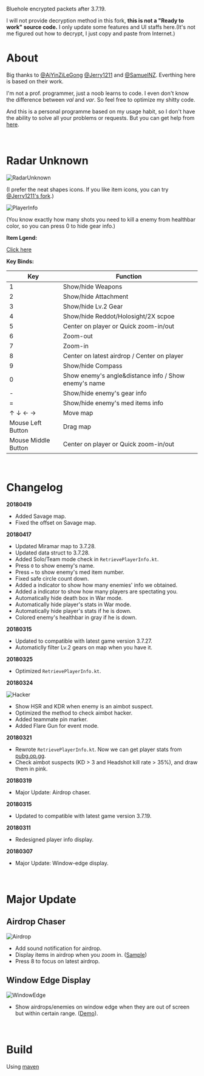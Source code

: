 Bluehole encrypted packets after 3.7.19.

I will not provide decryption method in this fork, __this is not a "Ready to work" source code.__ I only update some features and UI staffs here.(It's not me figured out how to decrypt, I just copy and paste from Internet.)


# About
Big thanks to [@AiYinZiLeGong](https://github.com/AiYinZiLeGong) [@Jerry1211](https://github.com/Jerry1211) and [@SamuelNZ](https://github.com/SamuelNZ). Everthing here is based on their work.

I'm not a prof. programmer, just a noob learns to code. I even don't know the difference between _val_ and _var_. So feel free to optimize my shitty code.

And this is a personal programme based on my usage habit, so I don't have the ability to solve all your problems or requests. But you can get help from [here](https://github.com/AiYinZiLeGong/PUBG-Radar/issues).

<br />

# Radar Unknown
![RadarUnknown](https://i.imgur.com/kfFZfnX.png)

(I prefer the neat shapes icons. If you like item icons, you can try [@Jerry1211's fork](https://github.com/Jerry1211/RadarProject).)

![PlayerInfo](http://ww1.sinaimg.cn/large/006NGikrgy1fpl2nlkublj30jh0gnq52.jpg)

(You know exactly how many shots you need to kill a enemy from healthbar color, so you can press 0 to hide gear info.)

__Item Lgend:__ 

[Click here](https://i.imgur.com/p69oQhX.png)

__Key Binds:__

Key | Function |
---|---|
1 | Show/hide Weapons |
2 | Show/hide Attachment |
3 | Show/hide Lv.2 Gear |
4 | Show/hide Reddot/Holosight/2X scpoe |
5 | Center on player or Quick zoom-in/out |
6 | Zoom-out |
7 | Zoom-in |
8 | Center on latest airdrop / Center on player|
9 | Show/hide Compass |
0 | Show enemy's angle&distance info / Show enemy's name |
\- | Show/hide enemy's gear info |
= | Show/hide enemy's med items info |
↑ ↓ ← → | Move map |
Mouse Left Button | Drag map |
Mouse Middle Button | Center on player or Quick zoom-in/out |

<br />

# Changelog 

__20180419__
* Added Savage map.
* Fixed the offset on Savage map.

__20180417__
* Updated Miramar map to 3.7.28.
* Updated data struct to 3.7.28.
* Added Solo/Team mode check in ```RetrievePlayerInfo.kt```.
* Press ```0``` to show enemy's name.
* Press ```=``` to show enemy's med item number.
* Fixed safe circle count down.
* Added a indicator to show how many enemies' info we obtained.
* Added a indicator to show how many players are spectating you.
* Automatically hide death box in War mode.
* Automatically hide player's stats in War mode.
* Automatically hide player's stats if he is down.
* Colored enemy's healthbar in gray if he is down.

__20180315__
* Updated to compatible with latest game version 3.7.27.
* Automaticlly filter Lv.2 gears on map when you have it.

__20180325__
* Optimized ```RetrievePlayerInfo.kt```.

__20180324__

![Hacker](https://i.imgur.com/Mp2JKsy.png)
* Show HSR and KDR when enemy is an aimbot suspect.
* Optimized the method to check aimbot hacker. 
* Added teammate pin marker.
* Added Flare Gun for event mode.

__20180321__
* Rewrote ```RetrievePlayerInfo.kt```. Now we can get player stats from [pubg.op.gg](https://pubg.op.gg). 
* Check aimbot suspects (KD > 3 and Headshot kill rate > 35%), and draw them in pink.

__20180319__
* Major Update: Airdrop chaser.

__20180315__
* Updated to compatible with latest game version 3.7.19.

__20180311__
* Redesigned player info display.

__20180307__
* Major Update: Window-edge display.

<br />

# Major Update 

## Airdrop Chaser

![Airdrop](https://i.imgur.com/UWpOK8f.png)

* Add sound notification for airdrop.
* Display items in airdrop when you zoom in. ([Sample](https://imgur.com/a/s2YkQ))
* Press 8 to focus on latest airdrop.

## Window Edge Display

![WindowEdge](https://i.imgur.com/0HUtbSj.png)

* Show airdrops/enemies on window edge when they are out of screen but within certain range. ([Demo](https://gfycat.com/gifs/detail/FriendlyLonelyEider)).

<br />

# Build
Using [maven](https://maven.apache.org/)
